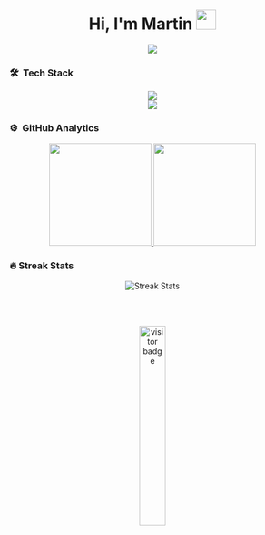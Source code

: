 <h1 align="center">Hi, I'm Martin <img src="https://media.giphy.com/media/TEnXkcsHrP4YedChhA/giphy.gif" width="35"></h1>

<p align="center">
  <a href="https://github.com/DenverCoder1/readme-typing-svg"><img src="https://readme-typing-svg.herokuapp.com?lines=Software+Developer;Full+Stack+Developer;Mobile%20|%20Frontend%20|%20Backend;%20Coding%20|%20Self-taught%20|%20Engineering%20|%20Design&center=true&width=507&height=50"></a>
</p>

### 🛠 &nbsp;Tech Stack
<p align="center">
  <img src="https://skillicons.dev/icons?i=java,cs,dotnet,typescript,docker,spring,angular,flutter,mysql" /><br>
  <img src="https://skillicons.dev/icons?i=vscode,github,git,gitlab,python,flask" />
</p>

### ⚙️ &nbsp;GitHub Analytics
<p align="center">
  <a href="https://github.com/MartinCantillo">
    <img height="180em" src="https://github-readme-stats-eight-theta.vercel.app/api?username=MartinCantillo&show_icons=true&theme=algolia&include_all_commits=true&count_private=true"/>
    <img height="180em" src="https://github-readme-stats-eight-theta.vercel.app/api/top-langs/?username=MartinCantillo&layout=compact&langs_count=12&theme=algolia&include_all_commits=true&count_private=true"/>
  </a>
</p>

### 🔥 Streak Stats
<p align="center">
  <img src="https://github-readme-streak-stats.herokuapp.com/?user=MartinCantillo&theme=tokyonight" alt="Streak Stats" />
</p>

<br>
<br>

<p align="center"><img src="https://profile-counter.glitch.me/%7BMartinCantillo%7D/count.svg" alt="visitor badge" width="30%"></p>
